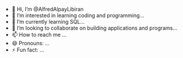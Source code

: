 - 👋 Hi, I’m @AlfredAlpayLibiran
- 👀 I’m interested in learning coding and programming...
- 🌱 I’m currently learning SQL...
- 💞️ I’m looking to collaborate on building applications and programs...
- 📫 How to reach me ...
- 😄 Pronouns: ...
- ⚡ Fun fact: ...

<!---
AlfredAlpayLibiran/AlfredAlpayLibiran is a ✨ special ✨ repository because its `README.md` (this file) appears on your GitHub profile.
You can click the Preview link to take a look at your changes.
--->
